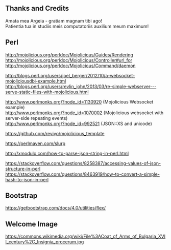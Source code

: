 Thanks and Credits
--------------------------------------------------------------------------------
Amata mea Argeia - gratiam magnam tibi ago!  
Patientia tua in studiis meis computatoriis auxilium meum maximum!  

## Perl
http://mojolicious.org/perldoc/Mojolicious/Guides/Rendering  
http://mojolicious.org/perldoc/Mojolicious/Controller#url_for  
http://mojolicious.org/perldoc/Mojolicious/Command/daemon  

http://blogs.perl.org/users/joel_berger/2012/10/a-websocket-mojoliciousdbi-example.html  
http://blogs.perl.org/users/revlin_john/2013/03/re-simple-webserver---serve-static-files-with-mojolicious.html  

http://www.perlmonks.org/?node_id=1130920 (Mojolicious Websocket example)  
http://www.perlmonks.org/?node_id=1070002 (Mojolicious websocket with server-side repeating events)  
http://www.perlmonks.org/?node_id=992521 (JSON::XS and unicode)  

https://github.com/reyiyo/mojolicious_template  

https://perlmaven.com/slurp  

http://xmodulo.com/how-to-parse-json-string-in-perl.html  

https://stackoverflow.com/questions/8258387/accessing-values-of-json-structure-in-perl  
https://stackoverflow.com/questions/8463919/how-to-convert-a-simple-hash-to-json-in-perl  

## Bootstrap
https://getbootstrap.com/docs/4.0/utilities/flex/  

## Welcome Image
https://commons.wikimedia.org/wiki/File%3ACoat_of_Arms_of_Bulgaria_XVII_century%2C_Insignia_procerum.jpg  
